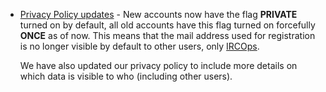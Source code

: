   * [Privacy Policy updates](/Privacy_Policy) - New accounts now have
    the flag **PRIVATE** turned on by default, all old accounts have
    this flag turned on forcefully **ONCE** as of now. This means that
    the mail address used for registration is no longer visible by
    default to other users, only [IRCOps](/staff).

    We have also updated our privacy policy to include more details on
    which data is visible to who (including other users).